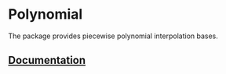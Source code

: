 # Polynomial

The package provides piecewise polynomial interpolation bases.

## [Documentation][doc]

[doc]: http://godoc.org/github.com/ready-steady/adapt/basis/polynomial
